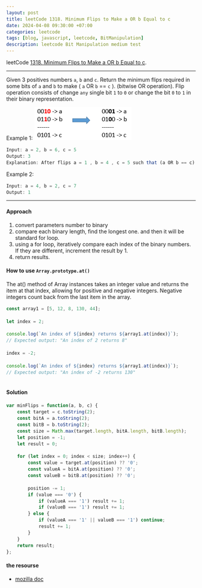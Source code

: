 ```yaml
---
layout: post
title: leetCode 1318. Minimum Flips to Make a OR b Equal to c
date: 2024-04-08 09:30:00 +07:00
categories: leetcode
tags: [blog, javascript, leetcode, BitManipulation]
description: leetcode Bit Manipulation medium test
---
```


leetCode [1318. Minimum Flips to Make a OR b Equal to c](https://leetcode.com/problems/minimum-flips-to-make-a-or-b-equal-to-c/).

<hr>

Given 3 positives numbers `a`, `b` and `c`. Return the minimum flips required in some bits of `a` and `b` to make ( `a` OR `b` == `c` ). (bitwise OR operation).
Flip operation consists of change `any` single bit `1` to `0` or change the bit `0` to `1` in their binary representation.


Example 1:
![alt text](image.png)

```javascript
Input: a = 2, b = 6, c = 5
Output: 3
Explanation: After flips a = 1 , b = 4 , c = 5 such that (a OR b == c)
```

Example 2:
```javascript
Input: a = 4, b = 2, c = 7
Output: 1
```

<hr>

#### Approach

1. convert parameters number to binary
2. compare each binary length, find the longest one. and then it will be standard for loop.
3. using a for loop, iteratively compare each index of the binary numbers. If they are different, increment the result by 1.
4. return results. 


#### How to use `Array.prototype.at()`

The at() method of Array instances takes an integer value and returns the item at that index, allowing for positive and negative integers. Negative integers count back from the last item in the array.

```javascript
const array1 = [5, 12, 8, 130, 44];

let index = 2;

console.log(`An index of ${index} returns ${array1.at(index)}`);
// Expected output: "An index of 2 returns 8"

index = -2;

console.log(`An index of ${index} returns ${array1.at(index)}`);
// Expected output: "An index of -2 returns 130"
 
```



#### Solution


```javascript
var minFlips = function(a, b, c) {   
    const target = c.toString(2);
    const bitA = a.toString(2);
    const bitB = b.toString(2);
    const size = Math.max(target.length, bitA.length, bitB.length);
    let position = -1;
    let result = 0;

    for (let index = 0; index < size; index++) {
        const value = target.at(position) ?? '0';
        const valueA = bitA.at(position) ?? '0';
        const valueB = bitB.at(position) ?? '0';

        position -= 1;
        if (value === '0') {
            if (valueA === '1') result += 1;
            if (valueB === '1') result += 1;
        } else {
            if (valueA === '1' || valueB === '1') continue;
            result += 1;
        }
    }
    return result;
};
```



#### the resourse 

- [mozilla doc](https://developer.mozilla.org/en-US/docs/Web/JavaScript/Reference/Global_Objects/Array/at)





